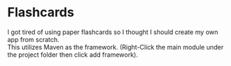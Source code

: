 # Flashcards
I got tired of using paper flashcards so I thought I should create my own app from scratch.    
This utilizes Maven as the framework. (Right-Click the main module under the project folder then click add framework).
